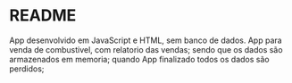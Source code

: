 # README
App desenvolvido em JavaScript e HTML, sem banco de dados.
App para venda de combustivel, com relatorio das vendas; sendo que os dados são armazenados em memoria; quando App finalizado todos os dados são perdidos;
